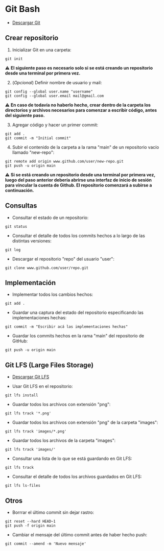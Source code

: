 # Git Bash

- [Descargar Git](https://git-scm.com/)

## Crear repositorio

1. Inicializar Git en una carpeta:

```
git init
```

:warning: **El siguiente paso es necesario solo si se está creando un repositorio desde una terminal por primera vez.**

2. (*Opcional*) Definir nombre de usuario y mail:

```
git config --global user.name "username"
git config --global user.email mail@gmail.com
```

:warning: **En caso de todavía no haberlo hecho, crear dentro de la carpeta los directorios y archivos necesarios para comenzar a escribir código, antes del siguiente paso.**

3. Agregar código y hacer un primer commit:

```
git add .
git commit -m "Initial commit"
```

4. Subir el contenido de la carpeta a la rama "main" de un repositorio vacío llamado "new-repo":

```
git remote add origin www.github.com/user/new-repo.git
git push -u origin main
```

:warning: **Si se está creando un repositorio desde una terminal por primera vez, luego del paso anterior debería abrirse una interfaz de inicio de sesión para vincular la cuenta de Github. El repositorio comenzará a subirse a continuación.**

## Consultas

- Consultar el estado de un repositorio:

```
git status
```

- Consultar el detalle de todos los commits hechos a lo largo de las distintas versiones:

```
git log
```

- Descargar el repositorio "repo" del usuario "user":

```
git clone www.github.com/user/repo.git
```

## Implementación

- Implementar todos los cambios hechos:

```
git add .
```

- Guardar una captura del estado del repositorio especificando las implementaciones hechas:

```
git commit -m "Escribir acá las implementaciones hechas"
```

- Guardar los commits hechos en la rama "main" del repositorio de GitHub:

```
git push -u origin main
```

## Git LFS (Large Files Storage)

- [Descargar Git LFS](https://git-lfs.github.com/)

- Usar Git LFS en el repositorio:

```
git lfs install
```

- Guardar todos los archivos con extensión "png":

```
git lfs track '*.png'
```

- Guardar todos los archivos con extensión "png" de la carpeta "images":

```
git lfs track 'images/*.png'
```

- Guardar todos los archivos de la carpeta "images":

```
git lfs track 'images/'
```

- Consultar una lista de lo que se está guardando en Git LFS:

```
git lfs track
```

- Consultar el detalle de todos los archivos guardados en Git LFS:

```
git lfs ls-files
```

## Otros

- Borrrar el último commit sin dejar rastro:

```
git reset --hard HEAD~1
git push -f origin main
```

- Cambiar el mensaje del último commit antes de haber hecho push:

```
git commit --amend -m 'Nuevo mensaje'
```